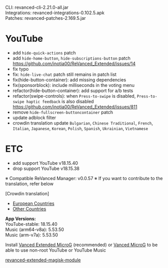 CLI: revanced-cli-2.21.0-all.jar  
Integrations: revanced-integrations-0.102.5.apk  
Patches: revanced-patches-2.169.5.jar  

YouTube
==
- add `hide-quick-actions` patch
- add `hide-home-button`, `hide-subscriptions-button` patch https://github.com/inotia00/ReVanced_Extended/issues/14
- fix typo
- fix: `hide-live-chat` patch still remains in patch list
- fix(hide-button-container): add missing dependencies
- fix(sponsorblock): include milliseconds in the voting menu
- refactor(hide-button-container): add support for a/b tests
- refactor(swipe-controls): when `Press-to-swipe` is disabled, `Press-to-swipe haptic feedback` is also disabled https://github.com/inotia00/ReVanced_Extended/issues/811
- remove `hide-fullscreen-buttoncontainer` patch
- update adblock filter
- crowdin translation update
`Bulgarian`, `Chinese Traditional`, `French`, `Italian`, `Japanese`, `Korean`, `Polish`, `Spanish`, `Ukrainian`, `Vietnamese`


ETC
==
- add support YouTube v18.15.40
- drop support YouTube v18.15.38


※ Compatible ReVanced Manager: v0.0.57
※ If you want to contribute to the translation, refer below

[Crowdin translation]
- [European Countries](https://crowdin.com/project/revancedextendedeu)
- [Other Countries](https://crowdin.com/project/revancedextended)
  
**App Versions:**  
YouTube-stable: 18.15.40  
Music (arm64-v8a): 5.53.50  
Music (arm-v7a): 5.53.50  

Install [Vanced Extended MicroG](https://github.com/inotia00/VancedMicroG/releases) (recommended) or [Vanced MicroG](https://github.com/TeamVanced/VancedMicroG/releases) to be able to use non-root YouTube or YouTube Music  

[revanced-extended-magisk-module](https://github.com/MatadorProBr/revanced-extended-magisk-module)  
